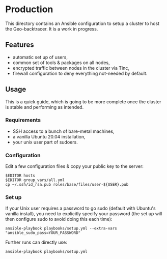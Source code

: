 # Production

This directory contains an Ansible configuration to setup a cluster to
host the Geo-backtracer. It is a work in progress.

## Features

* automatic set up of users,
* common set of tools & packages on all nodes,
* encrypted traffic between nodes in the cluster via Tinc,
* firewall configuration to deny everything not-needed by default.

## Usage

This is a quick guide, which is going to be more complete once the
cluster is stable and performing as intended.

### Requirements

* SSH access to a bunch of bare-metal machines,
* a vanilla Ubuntu 20.04 installation,
* your unix user part of sudoers.

### Configuration

Edit a few configuration files & copy your public key to the server:

    $EDITOR hosts
    $EDITOR group_vars/all.yml
    cp ~/.ssh/id_rsa.pub roles/base/files/user-${USER}.pub

### Set up

If your Unix user requires a password to go sudo (default with
Ubuntu's vanilla install), you need to explicitly specify your
password (the set up will then configure sudo to avoid doing this each
time):

    ansible-playbook playbooks/setup.yml --extra-vars "ansible_sudo_pass=YOUR_PASSWORD"

Further runs can directly use:

    ansible-playbook playbooks/setup.yml
